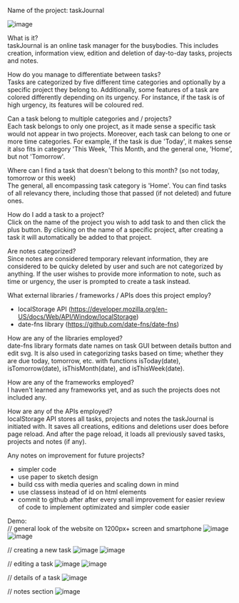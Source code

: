 Name of the project: taskJournal

![image](https://github.com/user-attachments/assets/666d943b-df05-40f4-ab2a-9a377ee0e4ee)

What is it?  
taskJournal is an online task manager for the busybodies. This includes creation, information view, edition and deletion of day-to-day tasks, projects and notes. 

How do you manage to differentiate between tasks? <br />
Tasks are categorized by five different time categories and optionally by a specific project they belong to. Additionally, some features of a task are colored differently depending on its urgency. For instance, if the task is of high urgency, its features will be coloured red. 

Can a task belong to multiple categories and / projects? <br />
Each task belongs to only one project, as it made sense a specific task would not appear in two projects. Moreover, each task can belong to one or more time categories. For example, if the task is due 'Today', it makes sense it also fits in category 'This Week, 'This Month, and the general one, 'Home', but not 'Tomorrow'.

Where can I find a task that doesn't belong to this month? (so not today, tomorrow or this week) <br />
The general, all encompassing task category is 'Home'. You can find tasks of all relevancy there, including those that passed (if not deleted) and future ones.

How do I add a task to a project? <br />
Click on the name of the project you wish to add task to and then click the plus button. By clicking on the name of a specific project, after creating a task it will automatically be added to that project.

Are notes categorized? <br />
Since notes are considered temporary relevant information, they are considered to be quicky deleted by user and such are not categorized by anything. If the user wishes to provide more information to note, such as time or urgency, the user is prompted to create a task instead.

What external libraries / frameworks / APIs does this project employ? <br />
+ localStorage API (https://developer.mozilla.org/en-US/docs/Web/API/Window/localStorage)
+ date-fns library (https://github.com/date-fns/date-fns)

How are any of the libraries employed? <br />
date-fns library formats date names on task GUI between details button and edit svg. It is also used in categorizing tasks based on time; whether they are due today, tomorrow, etc. with functions isToday(date), isTomorrow(date), isThisMonth(date), and isThisWeek(date).

How are any of the frameworks employed? <br />
I haven't learned any frameworks yet, and as such the projects does not included any.

How are any of the APIs employed? <br />
localStorage API stores all tasks, projects and notes the taskJournal is initiated with. It saves all creations, editions and deletions user does before page reload. And after the page reload, it loads all previously saved tasks, projects and notes (if any).

Any notes on improvement for future projects? <br />
+ simpler code
+ use paper to sketch design
+ build css with media queries and scaling down in mind
+ use classess instead of id on html elements
+ commit to github after after every small improvement for easier review of code to implement optimizated and simpler code easier

Demo: <br />
// general look of the website on 1200px+ screen and smartphone
![image](https://github.com/user-attachments/assets/666d943b-df05-40f4-ab2a-9a377ee0e4ee)
![image](https://github.com/user-attachments/assets/b689c8e0-882e-47e6-9fc7-c3d0226a882d)


// creating a new task
![image](https://github.com/user-attachments/assets/dfff1d97-8c0b-48e3-b0d1-93b6961efecf)
![image](https://github.com/user-attachments/assets/eccbb6b8-5cef-416b-a41b-dd945a3086e6)


// editing a task 
![image](https://github.com/user-attachments/assets/a66f17c1-13e8-44b5-964b-e50dec221cf6)
![image](https://github.com/user-attachments/assets/d471cd25-9dad-415c-9acb-5cbb5ddb345d)


// details of a task
![image](https://github.com/user-attachments/assets/1d24089e-bc56-44a1-9f91-a3e278e3e08e)

// notes section
![image](https://github.com/user-attachments/assets/219d5bba-1ecc-444c-a9de-e7babf31e2e8)

